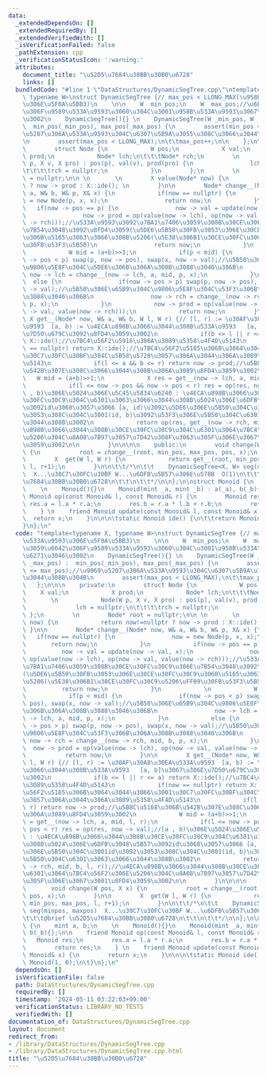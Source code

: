 ```yaml
---
data:
  _extendedDependsOn: []
  _extendedRequiredBy: []
  _extendedVerifiedWith: []
  _isVerificationFailed: false
  _pathExtension: cpp
  _verificationStatusIcon: ':warning:'
  attributes:
    document_title: "\u52D5\u7684\u30BB\u30B0\u6728"
    links: []
  bundledCode: "#line 1 \"DataStructures/DynamicSegTree.cpp\"\ntemplate<typename X,\
    \ typename W>\nstruct DynamicSegTree {// max_pos < LLONG_MAX(\u958B\u533A\u9593\
    \u306E\u5F0A\u5BB3)\n    \n\n    W  min_pos;\n    W  max_pos;//\u6E21\u3059\u6642\
    \u306F\u9589\u533A\u9593\u3060\u304C\u3001\u958B\u533A\u9593\u3067\u6271\u3046\
    \u3002\n    DynamicSegTree(){} \n    DynamicSegTree(W _min_pos, W _max_pos) :\
    \  min_pos(_min_pos), max_pos(_max_pos) {\n        assert(min_pos <= max_pos);//\u9069\
    \u5207\u306A\u533A\u9593\u304C\u6307\u5B9A\u3055\u308C\u3066\u3044\u308B\u304B\
    \n        assert(max_pos < LLONG_MAX);\n\t\tmax_pos++;\n\n    };\n\n\n    private:\n\
    \        struct Node {\n            W pos;\n            X val;\n            X\
    \ prod;\n            Node* lch;\n\t\t\tNode* rch;\n        \n            Node(W\
    \ p, X v, X pro) : pos(p), val(v), prod(pro) {\n                lch = nullptr;\n\
    \t\t\t\trch = nullptr;\n            }\n        };\n        \n        Node* root\
    \ = nullptr;\n\n \n       \n        X value(Node* now) {\n            return now!=nullptr\
    \ ? now -> prod : X::ide(); \n        }\n\n        Node* change__(Node* now, W&\
    \ a, W& b, W& p, X& x) {\n            if(now == nullptr) {\n                now\
    \ = new Node(p, x, x);\n                return now;\n            }\n         \
    \   if(now -> pos == p) {\n                now -> val = update(now -> val, x);\n\
    \                now -> prod = op(value(now -> lch), op(now -> val, value(now\
    \ -> rch)));//\u533A\u9593\u3092\u7BA1\u7406\u3059\u308B\u30CE\u30FC\u30C9\u306E\
    \u7B54\u3048\u3092\u8FD4\u3059(\u5DE6\u5B50\u30FB\u3053\u306E\u30CE\u30FC\u30C9\
    \u306B\u5165\u3063\u3066\u308B\u5206(\u5E38\u306B1\u30CE\u30FC\u30C9\u5206\uFF09\
    \u30FB\u53F3\u5B50)\n                return now;\n            }\n            \n\
    \            W mid = (a+b)>>1;\n            if(p < mid) {\n                if(now\
    \ -> pos < p) swap(p, now -> pos), swap(x, now -> val);//\u5B50\u306E\u65B9\u304C\
    \u9806\u5E8F\u304C\u5DE6\u306B\u306A\u308B\u3088\u3046\u306B\n               \
    \ now -> lch = change__(now -> lch, a, mid, p, x);\n            }\n          \
    \  else {\n                if(now -> pos > p) swap(p, now -> pos), swap(x, now\
    \ -> val);//\u5B50\u306E\u65B9\u304C\u9806\u5E8F\u304C\u53F3\u306B\u306A\u308B\
    \u3088\u3046\u306B\n                now -> rch = change__(now -> rch, mid, b,\
    \ p, x);\n            }\n            now -> prod = op(value(now -> lch), op(now\
    \ -> val, value(now -> rch)));\n            return now;\n        }\n\n       \
    \ X get__(Node* now, W& a, W& b, W l, W r) {// [l, r) := \u30AF\u30A8\u30EA\u533A\
    \u9593  [a, b) := \u4ECA\u898B\u3066\u3044\u308B\u533A\u9593   [a, b]\u3067\u306E\
    \u7D50\u679C\u3092\u8FD4\u3059\u3002\n            if(b <= l || r <= a) return\
    \ X::ide();//\u7BC4\u56F2\u5916\u306A\u3089\u5358\u4F4D\u5143\n            if(now\
    \ == nullptr) return X::ide();//\u7BC4\u56F2\u5185\u306B\u3064\u3044\u3066\u3001\
    \u30C7\u30FC\u30BF\u304C\u5B58\u5728\u3057\u306A\u3044\u306A\u3089\u5358\u4F4D\
    \u5143\n            if(l <= a && b <= r) return now -> prod;//\u5B8C\u5168\u306B\
    \u542B\u307E\u308C\u3066\u3044\u308B\u306A\u3089\u8FD4\u3059\u3002\n         \
    \   W mid = (a+b)>>1;\n            X res = get__(now -> lch, a, mid, l, r);\n\
    \            if(l <= now -> pos && now -> pos < r) res = op(res, now -> val);//[a\
    \ , b)\u306E\u5024\u306E\u5C45\u5834\u6240 : \u4ECA\u898B\u3066\u3044\u308B\u30CE\
    \u30FC\u30C9\u304C\u6301\u3063\u3066\u3044\u308B\u5024\u306E\u6DFB\u3048\u5B57\
    \u3092id\u3068\u3057\u3066 [a, id)\u3092\u5DE6\u306E\u5B50\u304C\u3001id\u3092\
    \u3053\u308C\u304C\u3001(id, b)\u3092\u53F3\u306E\u5B50\u304C\u6301\u3063\u3066\
    \u3044\u308B\u3002\n            return op(res, get__(now -> rch, mid, b, l, r));//\u4ECA\
    \u898B\u3066\u3044\u308B\u30CE\u30FC\u30C9\u304C\u6301\u3064\u7BC4\u56F2\u306E\
    \u5206\u304C\u8A08\u7B97\u3057\u7D42\u308F\u3063\u305F\u306E\u3067\u3001\u8FD4\
    \u3059\u3002\n\n        }\n\n\n\n    public:\n        void change(W pos, X x)\
    \ {\n           root = change__(root, min_pos, max_pos, pos, x);\n        }\n\n\
    \        X  get(W l, W r) {\n            return get__(root, min_pos, max_pos,\
    \ l, r+1);\n        }\n\n\t\t/*\n\t\t    DynamicSegTree<X, W> seg(minpos, maxpos)\
    \  X...\u30C7\u30FC\u30BF W...\u6DFB\u5B57\u306E\u578B  O(1)\n\t\t\t@brief \u52D5\
    \u7684\u30BB\u30B0\u6728\n\t\t\n\t\t*/\n\n};\n\nstruct Monoid {\n    mint a, b;\n\
    \    \n    Monoid(){}\n    Monoid(mint _a, mint _b) : a(_a), b(_b){};\n\n    friend\
    \ Monoid op(const Monoid& l, const Monoid& r) {\n        Monoid res;\n       \
    \ res.a = l.a * r.a;\n        res.b = r.a * l.b + r.b;\n        return res;\n\
    \    } \n    friend Monoid update(const Monoid& l, const Monoid& x) {\n      \
    \  return x;\n    }\n\n\n\tstatic Monoid ide() {\n\t\treturn Monoid(1, 0);\n\t\
    }\n};\n"
  code: "template<typename X, typename W>\nstruct DynamicSegTree {// max_pos < LLONG_MAX(\u958B\
    \u533A\u9593\u306E\u5F0A\u5BB3)\n    \n\n    W  min_pos;\n    W  max_pos;//\u6E21\
    \u3059\u6642\u306F\u9589\u533A\u9593\u3060\u304C\u3001\u958B\u533A\u9593\u3067\
    \u6271\u3046\u3002\n    DynamicSegTree(){} \n    DynamicSegTree(W _min_pos, W\
    \ _max_pos) :  min_pos(_min_pos), max_pos(_max_pos) {\n        assert(min_pos\
    \ <= max_pos);//\u9069\u5207\u306A\u533A\u9593\u304C\u6307\u5B9A\u3055\u308C\u3066\
    \u3044\u308B\u304B\n        assert(max_pos < LLONG_MAX);\n\t\tmax_pos++;\n\n \
    \   };\n\n\n    private:\n        struct Node {\n            W pos;\n        \
    \    X val;\n            X prod;\n            Node* lch;\n\t\t\tNode* rch;\n \
    \       \n            Node(W p, X v, X pro) : pos(p), val(v), prod(pro) {\n  \
    \              lch = nullptr;\n\t\t\t\trch = nullptr;\n            }\n       \
    \ };\n        \n        Node* root = nullptr;\n\n \n       \n        X value(Node*\
    \ now) {\n            return now!=nullptr ? now -> prod : X::ide(); \n       \
    \ }\n\n        Node* change__(Node* now, W& a, W& b, W& p, X& x) {\n         \
    \   if(now == nullptr) {\n                now = new Node(p, x, x);\n         \
    \       return now;\n            }\n            if(now -> pos == p) {\n      \
    \          now -> val = update(now -> val, x);\n                now -> prod =\
    \ op(value(now -> lch), op(now -> val, value(now -> rch)));//\u533A\u9593\u3092\
    \u7BA1\u7406\u3059\u308B\u30CE\u30FC\u30C9\u306E\u7B54\u3048\u3092\u8FD4\u3059\
    (\u5DE6\u5B50\u30FB\u3053\u306E\u30CE\u30FC\u30C9\u306B\u5165\u3063\u3066\u308B\
    \u5206(\u5E38\u306B1\u30CE\u30FC\u30C9\u5206\uFF09\u30FB\u53F3\u5B50)\n      \
    \          return now;\n            }\n            \n            W mid = (a+b)>>1;\n\
    \            if(p < mid) {\n                if(now -> pos < p) swap(p, now ->\
    \ pos), swap(x, now -> val);//\u5B50\u306E\u65B9\u304C\u9806\u5E8F\u304C\u5DE6\
    \u306B\u306A\u308B\u3088\u3046\u306B\n                now -> lch = change__(now\
    \ -> lch, a, mid, p, x);\n            }\n            else {\n                if(now\
    \ -> pos > p) swap(p, now -> pos), swap(x, now -> val);//\u5B50\u306E\u65B9\u304C\
    \u9806\u5E8F\u304C\u53F3\u306B\u306A\u308B\u3088\u3046\u306B\n               \
    \ now -> rch = change__(now -> rch, mid, b, p, x);\n            }\n          \
    \  now -> prod = op(value(now -> lch), op(now -> val, value(now -> rch)));\n \
    \           return now;\n        }\n\n        X get__(Node* now, W& a, W& b, W\
    \ l, W r) {// [l, r) := \u30AF\u30A8\u30EA\u533A\u9593  [a, b) := \u4ECA\u898B\
    \u3066\u3044\u308B\u533A\u9593   [a, b]\u3067\u306E\u7D50\u679C\u3092\u8FD4\u3059\
    \u3002\n            if(b <= l || r <= a) return X::ide();//\u7BC4\u56F2\u5916\u306A\
    \u3089\u5358\u4F4D\u5143\n            if(now == nullptr) return X::ide();//\u7BC4\
    \u56F2\u5185\u306B\u3064\u3044\u3066\u3001\u30C7\u30FC\u30BF\u304C\u5B58\u5728\
    \u3057\u306A\u3044\u306A\u3089\u5358\u4F4D\u5143\n            if(l <= a && b <=\
    \ r) return now -> prod;//\u5B8C\u5168\u306B\u542B\u307E\u308C\u3066\u3044\u308B\
    \u306A\u3089\u8FD4\u3059\u3002\n            W mid = (a+b)>>1;\n            X res\
    \ = get__(now -> lch, a, mid, l, r);\n            if(l <= now -> pos && now ->\
    \ pos < r) res = op(res, now -> val);//[a , b)\u306E\u5024\u306E\u5C45\u5834\u6240\
    \ : \u4ECA\u898B\u3066\u3044\u308B\u30CE\u30FC\u30C9\u304C\u6301\u3063\u3066\u3044\
    \u308B\u5024\u306E\u6DFB\u3048\u5B57\u3092id\u3068\u3057\u3066 [a, id)\u3092\u5DE6\
    \u306E\u5B50\u304C\u3001id\u3092\u3053\u308C\u304C\u3001(id, b)\u3092\u53F3\u306E\
    \u5B50\u304C\u6301\u3063\u3066\u3044\u308B\u3002\n            return op(res, get__(now\
    \ -> rch, mid, b, l, r));//\u4ECA\u898B\u3066\u3044\u308B\u30CE\u30FC\u30C9\u304C\
    \u6301\u3064\u7BC4\u56F2\u306E\u5206\u304C\u8A08\u7B97\u3057\u7D42\u308F\u3063\
    \u305F\u306E\u3067\u3001\u8FD4\u3059\u3002\n\n        }\n\n\n\n    public:\n \
    \       void change(W pos, X x) {\n           root = change__(root, min_pos, max_pos,\
    \ pos, x);\n        }\n\n        X  get(W l, W r) {\n            return get__(root,\
    \ min_pos, max_pos, l, r+1);\n        }\n\n\t\t/*\n\t\t    DynamicSegTree<X, W>\
    \ seg(minpos, maxpos)  X...\u30C7\u30FC\u30BF W...\u6DFB\u5B57\u306E\u578B  O(1)\n\
    \t\t\t@brief \u52D5\u7684\u30BB\u30B0\u6728\n\t\t\n\t\t*/\n\n};\n\nstruct Monoid\
    \ {\n    mint a, b;\n    \n    Monoid(){}\n    Monoid(mint _a, mint _b) : a(_a),\
    \ b(_b){};\n\n    friend Monoid op(const Monoid& l, const Monoid& r) {\n     \
    \   Monoid res;\n        res.a = l.a * r.a;\n        res.b = r.a * l.b + r.b;\n\
    \        return res;\n    } \n    friend Monoid update(const Monoid& l, const\
    \ Monoid& x) {\n        return x;\n    }\n\n\n\tstatic Monoid ide() {\n\t\treturn\
    \ Monoid(1, 0);\n\t}\n};\n"
  dependsOn: []
  isVerificationFile: false
  path: DataStructures/DynamicSegTree.cpp
  requiredBy: []
  timestamp: '2024-05-11 03:22:03+09:00'
  verificationStatus: LIBRARY_NO_TESTS
  verifiedWith: []
documentation_of: DataStructures/DynamicSegTree.cpp
layout: document
redirect_from:
- /library/DataStructures/DynamicSegTree.cpp
- /library/DataStructures/DynamicSegTree.cpp.html
title: "\u52D5\u7684\u30BB\u30B0\u6728"
---
```

